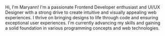 Hi, I'm Maryann!
I'm a passionate Frontend Developer enthusiast and UI/UX Designer with a strong drive to create intuitive and visually appealing web experiences. I thrive on bringing designs to life through code and ensuring exceptional user experiences. I'm currently advancing my skills and gaining a solid foundation in various programming concepts and web technologies.
